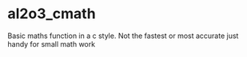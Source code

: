 # al2o3_cmath
Basic maths function in a c style. Not the fastest or most accurate just handy for small math work
